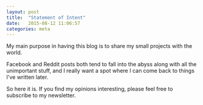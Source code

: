 ```yaml
---
layout: post
title:  "Statement of Intent"
date:   2015-08-12 11:06:57
categories: meta
---
```


My main purpose in having this blog is to share my small projects with the world.

Facebook and Reddit posts both tend to fall into the abyss along with all the 
unimportant stuff, and I really want a spot where I can come back to things I've
written later.

So here it is. If you find my opinions interesting, please feel free to
subscribe to my newsletter.
